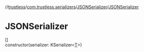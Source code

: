 //[trustless](../../../index.md)/[com.trustless.serializers](../index.md)/[JSONSerializer](index.md)/[JSONSerializer](-j-s-o-n-serializer.md)

# JSONSerializer

[]\
constructor(serializer: KSerializer&lt;[T](index.md)&gt;)
